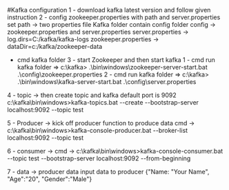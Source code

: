 #Kafka configuration
1 - download kafka latest version and follow given instruction
2 - config zookeeper.properties with path and server.properties set path -> two properties file 
	Kafka folder contain config folder config -> zookeeper.properties and server.properties
	server.properties -> log.dirs=C:/kafka/kafka-logs
	zookeeper.properties -> dataDir=c:/kafka/zookeeper-data
 - cmd kafka folder
3 - start Zookeeper and then start kafka
	1 - cmd run kafka folder => c:\kafka> .\bin\windows\zookeeper-server-start.bat .\config\zookeeper.properties
	2 - cmd run kafka folder => c:\kafka> .\bin\windows\kafka-server-start.bat .\config\server.properties

4 - topic -> then create topic and kafka default port is 9092
	c:\kafka\bin\windows>kafka-topics.bat --create --bootstrap-server localhost:9092 --topic test

5 - Producer -> kick off producer function to produce data
	cmd -> c:\kafka\bin\windows>kafka-console-producer.bat --broker-list localhost:9092 --topic test

6 - consumer ->
	cmd -> c:\kafka\bin\windows>kafka-console-consumer.bat --topic test --bootstrap-server localhost:9092 --from-beginning

7 - data -> producer data input data to producer
	{"Name: "Your Name", "Age":"20", "Gender":"Male"}

